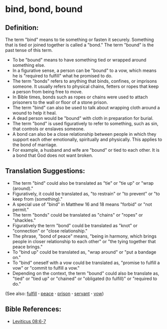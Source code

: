 # bind, bond, bound #

## Definition: ##

The term "bind" means to tie something or fasten it securely. Something that is tied or joined together is called a "bond." The term "bound" is the past tense of this term.

* To be "bound" means to have something tied or wrapped around something else.
* In a figurative sense, a person can be "bound" to a vow, which means he is "required to fulfill" what he promised to do.
* The term "bonds" refers to anything that binds, confines, or imprisons someone. It usually refers to physical chains, fetters or ropes that keep a person from being free to move.
* In Bible times, bonds such as ropes or chains were used to attach prisoners to the wall or floor of a stone prison.
* The term "bind" can also be used to talk about wrapping cloth around a wound to help it heal.
* A dead person would be "bound" with cloth in preparation for burial.
* The term "bond" is used figuratively to refer to something, such as sin, that controls or enslaves someone.
* A bond can also be a close relationship between people in which they support each other emotionally, spiritually and physically. This applies to the bond of marriage.
* For example, a husband and wife are "bound" or tied to each other. It is a bond that God does not want broken.

## Translation Suggestions: ##

* The term "bind" could also be translated as "tie" or "tie up" or "wrap (around)."
* Figuratively, it could be translated as, "to restrain" or "to prevent" or "to keep from (something)."
* A special use of "bind" in Matthew 16 and 18 means "forbid" or "not permit."
* The term "bonds" could be translated as "chains" or "ropes" or "shackles."
* Figuratively the term "bond" could be translated as "knot" or "connection" or "close relationship."
* The phrase, "bond of peace" means, "being in harmony, which brings people in closer relationship to each other" or "the tying together that peace brings."
* To "bind up" could be translated as, "wrap around" or "put a bandage on."
* To "bind" oneself with a vow could be translated as, "promise to fulfill a vow" or "commit to fulfill a vow."
* Depending on the context, the term "bound" could also be translate as, "tied" or "tied up" or "chained" or "obligated (to fulfill)" or "required to do."

(See also: [fulfill](../kt/fulfill.md) **·** [peace](../other/peace.md) **·** [prison](../other/prison.md) **·** [servant](../other/servant.md) **·** [vow](../kt/vow.md))

## Bible References: ##

* [Leviticus 08:6-7](https://door43.org/en/bible/notes/lev/08/06)

